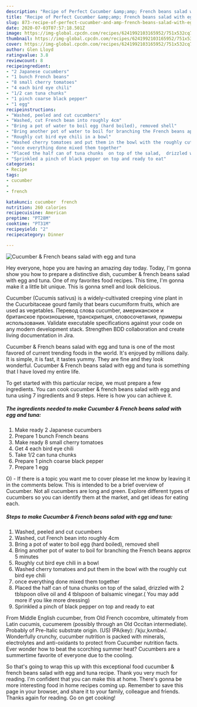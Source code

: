 ```yaml
---
description: "Recipe of Perfect Cucumber &amp;amp; French beans salad with egg and tuna"
title: "Recipe of Perfect Cucumber &amp;amp; French beans salad with egg and tuna"
slug: 873-recipe-of-perfect-cucumber-and-amp-french-beans-salad-with-egg-and-tuna
date: 2020-07-03T07:57:18.501Z
image: https://img-global.cpcdn.com/recipes/6241992103165952/751x532cq70/cucumber-french-beans-salad-with-egg-and-tuna-recipe-main-photo.jpg
thumbnail: https://img-global.cpcdn.com/recipes/6241992103165952/751x532cq70/cucumber-french-beans-salad-with-egg-and-tuna-recipe-main-photo.jpg
cover: https://img-global.cpcdn.com/recipes/6241992103165952/751x532cq70/cucumber-french-beans-salad-with-egg-and-tuna-recipe-main-photo.jpg
author: Glen Lloyd
ratingvalue: 3.8
reviewcount: 8
recipeingredient:
- "2 Japanese cucumbers"
- "1 bunch French beans"
- "8 small cherry tomatoes"
- "4 each bird eye chili"
- "1/2 can tuna chunks"
- "1 pinch coarse black pepper"
- "1 egg"
recipeinstructions:
- "Washed, peeled and cut cucumbers"
- "Washed, cut French bean into roughly 4cm"
- "Bring a pot of water to boil egg (hard boiled), removed shell"
- "Bring another pot of water to boil for branching the French beans approx 5 minutes"
- "Roughly cut bird eye chili in a bowl"
- "Washed cherry tomatoes and put them in the bowl with the roughly cut bird eye chili"
- "once everything done mixed them together"
- "Placed the half can of tuna chunks  on top of the salad,  drizzled with 2 tblspoon olive oil and 4 tblspoon of balsamic vinegar.( You may add more if you like more dressing)"
- "Sprinkled a pinch of black pepper on top and ready to eat"
categories:
- Recipe
tags:
- cucumber
- 
- french

katakunci: cucumber  french 
nutrition: 260 calories
recipecuisine: American
preptime: "PT28M"
cooktime: "PT31M"
recipeyield: "2"
recipecategory: Dinner

---
```



![Cucumber &amp; French beans salad with egg and tuna](https://img-global.cpcdn.com/recipes/6241992103165952/751x532cq70/cucumber-french-beans-salad-with-egg-and-tuna-recipe-main-photo.jpg)

Hey everyone, hope you are having an amazing day today. Today, I'm gonna show you how to prepare a distinctive dish, cucumber &amp; french beans salad with egg and tuna. One of my favorites food recipes. This time, I'm gonna make it a little bit unique. This is gonna smell and look delicious.

Cucumber (Cucumis sativus) is a widely-cultivated creeping vine plant in the Cucurbitaceae gourd family that bears cucumiform fruits, which are used as vegetables. Перевод слова cucumber, американское и британское произношение, транскрипция, словосочетания, примеры использования. Validate executable specifications against your code on any modern development stack. Strengthen BDD collaboration and create living documentation in Jira.

Cucumber &amp; French beans salad with egg and tuna is one of the most favored of current trending foods in the world. It's enjoyed by millions daily. It is simple, it is fast, it tastes yummy. They are fine and they look wonderful. Cucumber &amp; French beans salad with egg and tuna is something that I have loved my entire life.


To get started with this particular recipe, we must prepare a few ingredients. You can cook cucumber &amp; french beans salad with egg and tuna using 7 ingredients and 9 steps. Here is how you can achieve it.

<!--inarticleads1-->

##### The ingredients needed to make Cucumber &amp; French beans salad with egg and tuna:

1. Make ready 2 Japanese cucumbers
1. Prepare 1 bunch French beans
1. Make ready 8 small cherry tomatoes
1. Get 4 each bird eye chili
1. Take 1/2 can tuna chunks
1. Prepare 1 pinch coarse black pepper
1. Prepare 1 egg


O) - If there is a topic you want me to cover please let me know by leaving it in the comments below. This is intended to be a brief overview of Cucumber. Not all cucumbers are long and green. Explore different types of cucumbers so you can identify them at the market, and get ideas for eating each. 

<!--inarticleads2-->

##### Steps to make Cucumber &amp; French beans salad with egg and tuna:

1. Washed, peeled and cut cucumbers
1. Washed, cut French bean into roughly 4cm
1. Bring a pot of water to boil egg (hard boiled), removed shell
1. Bring another pot of water to boil for branching the French beans approx 5 minutes
1. Roughly cut bird eye chili in a bowl
1. Washed cherry tomatoes and put them in the bowl with the roughly cut bird eye chili
1. once everything done mixed them together
1. Placed the half can of tuna chunks  on top of the salad,  drizzled with 2 tblspoon olive oil and 4 tblspoon of balsamic vinegar.( You may add more if you like more dressing)
1. Sprinkled a pinch of black pepper on top and ready to eat


From Middle English cucumber, from Old French cocombre, ultimately from Latin cucumis, cucumerem (possibly through an Old Occitan intermediate). Probably of Pre-Italic substrate origin. (US) IPA(key): /ˈkjuːˌkʌmbɚ/. Wonderfully crunchy, cucumber nutrition is packed with minerals, electrolytes and anti-oxidants to protect from Cucumber nutrition facts. Ever wonder how to beat the scorching summer heat? Cucumbers are a summertime favorite of everyone due to the cooling. 

So that's going to wrap this up with this exceptional food cucumber &amp; french beans salad with egg and tuna recipe. Thank you very much for reading. I'm confident that you can make this at home. There's gonna be more interesting food in home recipes coming up. Remember to save this page in your browser, and share it to your family, colleague and friends. Thanks again for reading. Go on get cooking!
